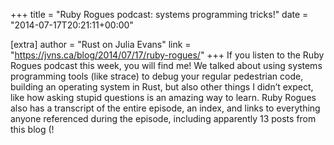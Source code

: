 +++
title = "Ruby Rogues podcast: systems programming tricks!"
date = "2014-07-17T20:21:11+00:00"

[extra]
author = "Rust on Julia Evans"
link = "https://jvns.ca/blog/2014/07/17/ruby-rogues/"
+++
If you listen to the Ruby Rogues podcast this week, you will find me! We talked about using systems programming tools (like strace) to debug your regular pedestrian code, building an operating system in Rust, but also other things I didn&rsquo;t expect, like how asking stupid questions is an amazing way to learn.
Ruby Rogues also has a transcript of the entire episode, an index, and links to everything anyone referenced during the episode, including apparently 13 posts from this blog (!